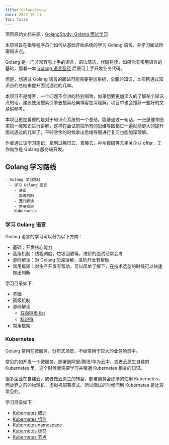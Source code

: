 ```yaml
---
title: GolangStudy
date: 2022-10-11
toc: false
---
```


项目原始文档来源：[GolangStudy: Golang 面试学习](https://github.com/cnymw/GolangStudy)

本项目旨在指导程序员们如何从基础开始系统的学习 Golang 语言，并学习面试所需知识点。

Golang 是一门非常容易上手的语言，语法简洁，代码易读，如果你有常用语言的基础，那看一本 [Golang 语言圣经](https://docs.hacknode.org/gopl-zh/index.html) 后便可上手开发业务代码。

但是，想通过 Golang 语言的面试可能需要更加系统，全面的知识，本项目通过知识点的总结来提升面试通过的几率。

本项目不是博客，一个问题不会讲的特别细致，如果想要更加深入的了解某个知识点的话，建议使用搜索引擎去搜索经典博客加深理解，项目中也会推荐一些好的文章供参考。

本项目更加看重的是对于知识点系统的一个总结，能够通过一句话，一张思维导图来把一类知识进行讲解，这样在面试前把所有的思维导图都过一遍就能更大的提升面试通过的几率了，平时空余的时候拿出思维导图进行复习也能加深理解。

作者通过该学习笔记，拿到过腾讯云，青藤云，神州数码等云相关企业 offer，工作岗位是 Golang 服务端开发。

## Golang 学习路线

```markmap
- Golang 学习路线
  - 学习 Golang 语言
    - 基础
    - 高级机制
    - 源码解读
    - 常用框架
  - Kubernetes
```

### 学习 Golang 语言

Golang 语言的学习可以分为以下方向：

- 基础：开发核心能力
- 高级机制：线程调度，垃圾回收等，进阶的面试经常会考
- 源码解读：对 Golang 加深理解，进阶开发有帮助
- 常用框架：对生产开发有帮助，可以简单了解下，在技术选型的时候可以快速做出判断

学习目录如下：

- 基础
- 高级机制
- 源码解读
  - [双向链表 list](https://golang-study.netlify.app/学习Golang语言/go-源码解读-双向链表list/)
  - [标识符](https://golang-study.netlify.app/学习Golang语言/go-源码解读-标识符/)
- 常用框架

### Kubernetes

Golang 常用在微服务，分布式场景，不经常用于较大的业务场景中。

常见的如开发一个微服务，部署到阿里/腾讯/华为云中，或者云原生自建的 Kubernetes 里，这个时候就需要学习并精通 Kubernetes 相关的知识。

很多企业在自建云，或者做云原生的转型，部署服务会逐渐的使用 Kubernetes，而放弃之前的物理机，虚拟机部署模式。所以面试的时候问到 Kubernetes 是比较常见的。

学习目录如下：

- [Kubernetes 概述](https://golang-study.netlify.app/kubernetes/kubernetes-概述/)
- [Kubernetes 组件](https://golang-study.netlify.app/kubernetes/kubernetes-组件/)
- [Kubernetes namespace](https://golang-study.netlify.app/kubernetes/kubernetes-namespace/)
- [Kubernetes 标签](https://golang-study.netlify.app/kubernetes/kubernetes-标签/)
- [Kubernetes 节点](https://golang-study.netlify.app/kubernetes/kubernetes-节点/)
